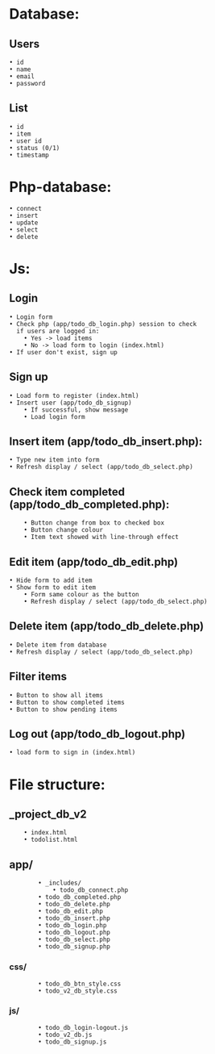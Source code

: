 # Database:
## Users
	• id
	• name
	• email
	• password

## List
	• id
	• item
	• user id
	• status (0/1)
	• timestamp

# Php-database:
	• connect
	• insert
	• update
	• select
	• delete

# Js:
## Login
	• Login form
	• Check php (app/todo_db_login.php) session to check 
	  if users are logged in:
		• Yes -> load items
		• No -> load form to login (index.html)
	• If user don't exist, sign up

## Sign up 
	• Load form to register (index.html)
	• Insert user (app/todo_db_signup)
		• If successful, show message
		• Load login form

## Insert item (app/todo_db_insert.php):
	• Type new item into form 
	• Refresh display / select (app/todo_db_select.php)

## Check item completed (app/todo_db_completed.php):
		• Button change from box to checked box
		• Button change colour
		• Item text showed with line-through effect

## Edit item (app/todo_db_edit.php)
	• Hide form to add item
	• Show form to edit item
		• Form same colour as the button
		• Refresh display / select (app/todo_db_select.php)

## Delete item (app/todo_db_delete.php)
	• Delete item from database
	• Refresh display / select (app/todo_db_select.php)

## Filter items
	• Button to show all items 
	• Button to show completed items
	• Button to show pending items

## Log out (app/todo_db_logout.php)
	• load form to sign in (index.html)

# File structure:
## _project_db_v2
		• index.html
		• todolist.html
## app/
			• _includes/
				• todo_db_connect.php
			• todo_db_completed.php
			• todo_db_delete.php
			• todo_db_edit.php
			• todo_db_insert.php
			• todo_db_login.php
			• todo_db_logout.php
			• todo_db_select.php
			• todo_db_signup.php
### css/
			• todo_db_btn_style.css
			• todo_v2_db_style.css
### js/
			• todo_db_login-logout.js
			• todo_v2_db.js
			• todo_db_signup.js
